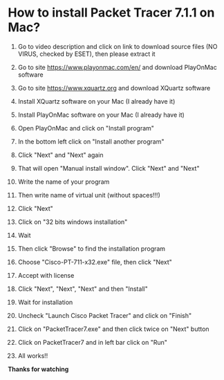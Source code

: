 # How to install Packet Tracer 7.1.1 on Mac?


1. Go to video description and click on link to download source files (NO VIRUS, checked by ESET), then please extract it
 
1. Go to site https://www.playonmac.com/en/ and download PlayOnMac software

1. Go to site https://www.xquartz.org and download XQuartz software

1. Install XQuartz software on your Mac (I already have it)

1. Install PlayOnMac software on your Mac (I already have it)

1. Open PlayOnMac and click on "Install program"

1. In the bottom left click on "Install another program"

1. Click "Next" and "Next" again

1. That will open "Manual install window". Click "Next" and "Next"

1. Write the name of your program

1. Then write name of virtual unit (without spaces!!!)

1. Click "Next"

1. Click on "32 bits windows installation"

1. Wait

1. Then click "Browse" to find the installation program

1. Choose "Cisco-PT-711-x32.exe" file, then click "Next"

1. Accept with license

1. Click "Next", "Next", "Next" and then "Install"

1. Wait for installation

1. Uncheck "Launch Cisco Packet Tracer" and click on "Finish"

1. Click on "PacketTracer7.exe" and then click twice on "Next" button

1. Click on PacketTracer7 and in left bar click on "Run"

1. All works!!

**Thanks for watching**
